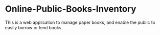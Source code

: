 # Online-Public-Books-Inventory
This is a web application to manage paper books, and enable the public to easily borrow or lend books.
